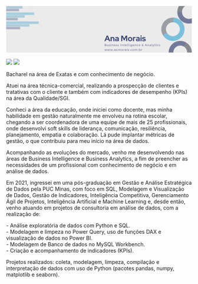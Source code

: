 <img src="https://github.com/acmorais/AnaMorais/blob/main/Ana%20Morais_lkd.png">

[<img src="https://img.shields.io/badge/linkedin-%230077B5.svg?&style=for-the-badge&logo=linkedin&logoColor=white" />](https://www.linkedin.com/in/anacmorais/) [<img src="https://img.shields.io/badge/Visite_meu_Site-%23E4405F.svg?&style=for-the-badge&logo=site&logoColor=white" />](https://www.acmorais.com.br/) 
<!-- wp:paragraph -->
<p>Bacharel na área de Exatas e com conhecimento de negócio.</p>
<!-- /wp:paragraph -->

<!-- wp:paragraph -->
<p>Atuei na área técnica-comercial, realizando a prospecção de clientes e tratativas com o cliente e também com indicadores de desempenho (KPIs) na área da Qualidade/SGI.</p>
<!-- /wp:paragraph -->

<!-- wp:paragraph -->
<p>Conheci a área da educação, onde iniciei como docente, mas minha habilidade em gestão naturalmente me envolveu na rotina escolar, chegando a ser coordenadora de uma equipe de mais de 25 profissionais, onde desenvolvi soft skills de liderança, comunicação, resiliência, planejamento, empatia e colaboração. Lá pude implantar métricas de gestão, o que contribuiu para meu início na área de dados.</p>
<!-- /wp:paragraph -->

<!-- wp:paragraph -->
<p>Acompanhando as evoluções do mercado, venho me desenvolvendo nas áreas de Business Intelligence e Business Analytics, a fim de preencher as necessidades de um profissional com conhecimento de negócio e em análise de dados.</p>
<!-- /wp:paragraph -->

<!-- wp:paragraph -->
<p>Em 2021, ingressei em uma pós-graduação em Gestão e Análise Estratégica de Dados pela PUC Minas, com foco em SQL, Modelagem e Visualização de Dados, Gestão de Indicadores, Inteligência Competitiva, Gerenciamento Ágil de Projetos, Inteligência Artificial e Machine Learning e, desde então, venho atuando em projetos de consultoria em análise de dados, com a realização de:</p>
<!-- /wp:paragraph -->

<!-- wp:paragraph -->
<p>- Análise exploratória de dados com Python e SQL.<br>- Modelagem e limpeza no Power Query, uso de funções DAX e visualização de dados no Power BI.<br>- Modelagem de Banco de dados no MySQL Workbench.<br>- Criação e acompanhamento de indicadores (KPIs).</p>
<!-- /wp:paragraph -->

<!-- wp:paragraph -->
<p>Projetos realizados: coleta, modelagem, limpeza, compilação e interpretação de dados com uso de Python (pacotes pandas, numpy, matplotlib e seaborn).</p>
<!-- /wp:paragraph -->

